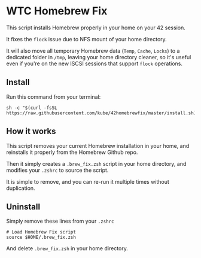 WTC Homebrew Fix
===============

This script installs Homebrew properly in your home on your 42 session.

It fixes the `flock` issue due to NFS mount of your home directory.

It will also move all temporary Homebrew data (`Temp`, `Cache`, `Locks`) to a dedicated folder in `/tmp`, leaving your home directory cleaner, so it's useful even if you're on the new ISCSI sessions that support `flock` operations. 


Install
-------
Run this command from your terminal:
```
sh -c "$(curl -fsSL https://raw.githubusercontent.com/kube/42homebrewfix/master/install.sh)"
```

How it works
------------
This script removes your current Homebrew installation in your home, and reinstalls it properly from the Homebrew Github repo.

Then it simply creates a `.brew_fix.zsh` script in your home directory, and modifies your `.zshrc` to source the script.

It is simple to remove, and you can re-run it multiple times without duplication.


Uninstall
---------
Simply remove these lines from your `.zshrc`
```
# Load Homebrew Fix script
source $HOME/.brew_fix.zsh
```

And delete `.brew_fix.zsh` in your home directory.
